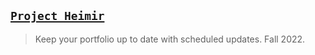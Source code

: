 ## [`Project Heimir`](http://lxrbckl.com/Project-Heimir)
> Keep your portfolio up to date with scheduled updates. Fall 2022.
